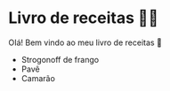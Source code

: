 # Livro de receitas :man_cook:

OIá! Bem vindo ao meu livro de receitas :wave:

- Strogonoff de frango
- Pavê
- Camarão